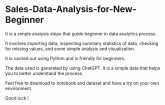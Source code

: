 # Sales-Data-Analysis-for-New-Beginner
It is a simple analysis steps that guide beginner in data analytics process. 

It involves importing data, inspecting summary statistics of data, checking for missing values, and some simple analysis and visualization. 

It is carried out using Python and is friendly for beginners.

The data used is generated by using ChatGPT. It is a simple data that helps you to better understand the process.

Feel free to download to notebook and dataset and have a try on your own environment. 

Good luck !
